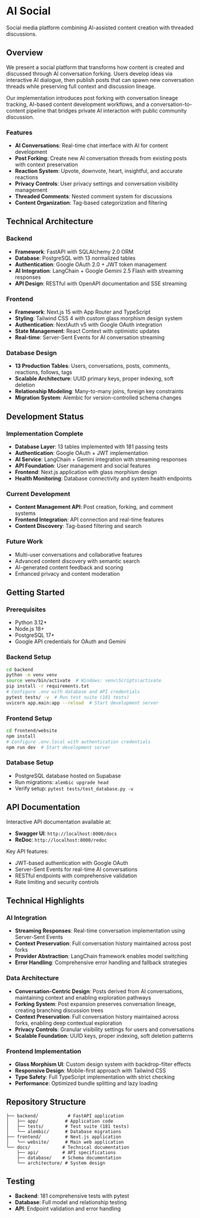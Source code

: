 # AI Social

Social media platform combining AI-assisted content creation with threaded discussions.

## Overview

We present a social platform that transforms how content is created and discussed through AI conversation forking. Users develop ideas via interactive AI dialogue, then publish posts that can spawn new conversation threads while preserving full context and discussion lineage.

Our implementation introduces post forking with conversation lineage tracking, AI-based content development workflows, and a conversation-to-content pipeline that bridges private AI interaction with public community discussion.

### Features

- **AI Conversations**: Real-time chat interface with AI for content development
- **Post Forking**: Create new AI conversation threads from existing posts with context preservation
- **Reaction System**: Upvote, downvote, heart, insightful, and accurate reactions
- **Privacy Controls**: User privacy settings and conversation visibility management
- **Threaded Comments**: Nested comment system for discussions
- **Content Organization**: Tag-based categorization and filtering

## Technical Architecture

### Backend
- **Framework**: FastAPI with SQLAlchemy 2.0 ORM
- **Database**: PostgreSQL with 13 normalized tables
- **Authentication**: Google OAuth 2.0 + JWT token management
- **AI Integration**: LangChain + Google Gemini 2.5 Flash with streaming responses
- **API Design**: RESTful with OpenAPI documentation and SSE streaming

### Frontend
- **Framework**: Next.js 15 with App Router and TypeScript
- **Styling**: Tailwind CSS 4 with custom glass morphism design system
- **Authentication**: NextAuth v5 with Google OAuth integration
- **State Management**: React Context with optimistic updates
- **Real-time**: Server-Sent Events for AI conversation streaming

### Database Design
- **13 Production Tables**: Users, conversations, posts, comments, reactions, follows, tags
- **Scalable Architecture**: UUID primary keys, proper indexing, soft deletion
- **Relationship Modeling**: Many-to-many joins, foreign key constraints
- **Migration System**: Alembic for version-controlled schema changes

## Development Status

### Implementation Complete
- **Database Layer**: 13 tables implemented with 181 passing tests
- **Authentication**: Google OAuth + JWT implementation
- **AI Service**: LangChain + Gemini integration with streaming responses
- **API Foundation**: User management and social features
- **Frontend**: Next.js application with glass morphism design
- **Health Monitoring**: Database connectivity and system health endpoints

### Current Development
- **Content Management API**: Post creation, forking, and comment systems
- **Frontend Integration**: API connection and real-time features
- **Content Discovery**: Tag-based filtering and search

### Future Work
- Multi-user conversations and collaborative features
- Advanced content discovery with semantic search
- AI-generated content feedback and scoring
- Enhanced privacy and content moderation

## Getting Started

### Prerequisites
- Python 3.12+
- Node.js 18+
- PostgreSQL 17+
- Google API credentials for OAuth and Gemini

### Backend Setup
```bash
cd backend
python -m venv venv
source venv/bin/activate  # Windows: venv\Scripts\activate
pip install -r requirements.txt
# Configure .env with database and API credentials
pytest tests/ -v  # Run test suite (181 tests)
uvicorn app.main:app --reload  # Start development server
```

### Frontend Setup
```bash
cd frontend/website
npm install
# Configure .env.local with authentication credentials
npm run dev  # Start development server
```

### Database Setup
- PostgreSQL database hosted on Supabase
- Run migrations: `alembic upgrade head`
- Verify setup: `pytest tests/test_database.py -v`

## API Documentation

Interactive API documentation available at:
- **Swagger UI**: `http://localhost:8000/docs`
- **ReDoc**: `http://localhost:8000/redoc`

Key API features:
- JWT-based authentication with Google OAuth
- Server-Sent Events for real-time AI conversations
- RESTful endpoints with comprehensive validation
- Rate limiting and security controls

## Technical Highlights

### AI Integration
- **Streaming Responses**: Real-time conversation implementation using Server-Sent Events
- **Context Preservation**: Full conversation history maintained across post forks
- **Provider Abstraction**: LangChain framework enables model switching
- **Error Handling**: Comprehensive error handling and fallback strategies

### Data Architecture
- **Conversation-Centric Design**: Posts derived from AI conversations, maintaining context and enabling exploration pathways
- **Forking System**: Post expansion preserves conversation lineage, creating branching discussion trees
- **Context Preservation**: Full conversation history maintained across forks, enabling deep contextual exploration
- **Privacy Controls**: Granular visibility settings for users and conversations
- **Scalable Foundation**: UUID keys, proper indexing, soft deletion patterns

### Frontend Implementation
- **Glass Morphism UI**: Custom design system with backdrop-filter effects
- **Responsive Design**: Mobile-first approach with Tailwind CSS
- **Type Safety**: Full TypeScript implementation with strict checking
- **Performance**: Optimized bundle splitting and lazy loading

## Repository Structure

```
├── backend/           # FastAPI application
│   ├── app/          # Application code
│   ├── tests/        # Test suite (181 tests)
│   └── alembic/      # Database migrations
├── frontend/         # Next.js application
│   └── website/      # Main web application
└── docs/            # Technical documentation
    ├── api/         # API specifications
    ├── database/    # Schema documentation
    └── architecture/ # System design
```

## Testing

- **Backend**: 181 comprehensive tests with pytest
- **Database**: Full model and relationship testing
- **API**: Endpoint validation and error handling
